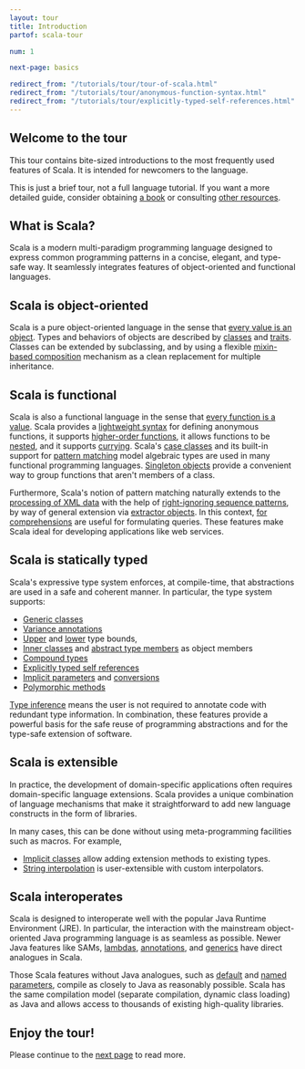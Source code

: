 ```yaml
---
layout: tour
title: Introduction
partof: scala-tour

num: 1

next-page: basics

redirect_from: "/tutorials/tour/tour-of-scala.html"
redirect_from: "/tutorials/tour/anonymous-function-syntax.html"
redirect_from: "/tutorials/tour/explicitly-typed-self-references.html"
---
```


## Welcome to the tour
This tour contains bite-sized introductions to the most frequently used features
of Scala. It is intended for newcomers to the language.

This is just a brief tour, not a full language tutorial. If
you want a more detailed guide, consider obtaining [a book](/books.html) or consulting
[other resources](/learn.html).

## What is Scala?
Scala is a modern multi-paradigm programming language designed to express common programming patterns in a concise, elegant, and type-safe way. It seamlessly integrates features of object-oriented and functional languages.

## Scala is object-oriented ##
Scala is a pure object-oriented language in the sense that [every value is an object](unified-types.html). Types and behaviors of objects are described by [classes](classes.html) and [traits](traits.html). Classes can be extended by subclassing, and by using a flexible [mixin-based composition](mixin-class-composition.html) mechanism as a clean replacement for multiple inheritance.

## Scala is functional ##
Scala is also a functional language in the sense that [every function is a value](unified-types.html). Scala provides a [lightweight syntax](basics.html#functions) for defining anonymous functions, it supports [higher-order functions](higher-order-functions.html), it allows functions to be [nested](nested-functions.html), and it supports [currying](multiple-parameter-lists.html). Scala's [case classes](case-classes.html) and its built-in support for [pattern matching](pattern-matching.html) model algebraic types are used in many functional programming languages. [Singleton objects](singleton-objects.html) provide a convenient way to group functions that aren't members of a class.

Furthermore, Scala's notion of pattern matching naturally extends to the [processing of XML data](https://github.com/scala/scala-xml/wiki/XML-Processing) with the help of [right-ignoring sequence patterns](regular-expression-patterns.html), by way of general extension via [extractor objects](extractor-objects.html). In this context, [for comprehensions](for-comprehensions.html) are useful for formulating queries. These features make Scala ideal for developing applications like web services.

## Scala is statically typed ##
Scala's expressive type system enforces, at compile-time, that abstractions are used in a safe and coherent manner. In particular, the type system supports:

* [Generic classes](generic-classes.html)
* [Variance annotations](variances.html)
* [Upper](upper-type-bounds.html) and [lower](lower-type-bounds.html) type bounds,
* [Inner classes](inner-classes.html) and [abstract type members](abstract-type-members.html) as object members
* [Compound types](compound-types.html)
* [Explicitly typed self references](self-types.html)
* [Implicit parameters](implicit-parameters.html) and [conversions](implicit-conversions.html)
* [Polymorphic methods](polymorphic-methods.html)

[Type inference](type-inference.html) means the user is not required to annotate code with redundant type information. In combination, these features provide a powerful basis for the safe reuse of programming abstractions and for the type-safe extension of software.

## Scala is extensible ##

In practice, the development of domain-specific applications often requires domain-specific language extensions. Scala provides a unique combination of language mechanisms that make it straightforward to add new language constructs in the form of libraries.

In many cases, this can be done without using meta-programming facilities such as macros. For example,

* [Implicit classes](/overviews/core/implicit-classes.html) allow adding extension methods to existing types.
* [String interpolation](/overviews/core/string-interpolation.html) is user-extensible with custom interpolators.

## Scala interoperates

Scala is designed to interoperate well with the popular Java Runtime Environment (JRE). In particular, the interaction with the mainstream object-oriented Java programming language is as seamless as possible. Newer Java features like SAMs, [lambdas](higher-order-functions.html), [annotations](annotations.html), and [generics](generic-classes.html) have direct analogues in Scala.

Those Scala features without Java analogues, such as [default](default-parameter-values.html) and [named parameters](named-arguments.html), compile as closely to Java as reasonably possible. Scala has the same compilation model (separate compilation, dynamic class loading) as Java and allows access to thousands of existing high-quality libraries.

## Enjoy the tour!

Please continue to the [next page](basics.html) to read more.
